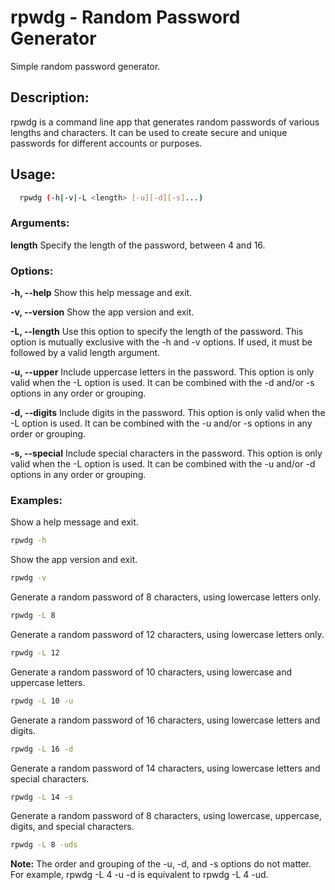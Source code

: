 # rpwdg - Random Password Generator
Simple random password generator.

## Description:
rpwdg is a command line app that generates random passwords of various lengths and characters. It can be used to create secure and unique passwords for different accounts or purposes.

## Usage:
```bash
  rpwdg (-h|-v|-L <length> [-u][-d][-s]...)
```

### Arguments:
**length**  Specify the length of the password, between 4 and 16.

### Options:
**-h, --help**    Show this help message and exit.

**-v, --version** Show the app version and exit.

**-L, --length**  Use this option to specify the length of the password. This option is mutually exclusive with the -h and -v options. If used, it must be followed by a valid length argument.

**-u, --upper**   Include uppercase letters in the password. This option is only valid when the -L option is used. It can be combined with the -d and/or -s options in any order or grouping.

**-d, --digits**  Include digits in the password. This option is only valid when the -L option is used. It can be combined with the -u and/or -s options in any order or grouping.

**-s, --special** Include special characters in the password. This option is only valid when the -L option is used. It can be combined with the -u and/or -d options in any order or grouping.

### Examples:

Show a help message and exit.
```bash 
rpwdg -h
```          

Show the app version and exit.
```bash 
rpwdg -v
```

Generate a random password of 8 characters, using lowercase letters only.
```bash 
rpwdg -L 8
```

Generate a random password of 12 characters, using lowercase letters only.
```bash
rpwdg -L 12
```

Generate a random password of 10 characters, using lowercase and uppercase letters.
```bash
rpwdg -L 10 -u
```

Generate a random password of 16 characters, using lowercase letters and digits.
```bash
rpwdg -L 16 -d
```

Generate a random password of 14 characters, using lowercase letters and special characters.
```bash
rpwdg -L 14 -s
```

Generate a random password of 8 characters, using lowercase, uppercase, digits, and special characters.
```bash 
rpwdg -L 8 -uds
```

**Note:** The order and grouping of the -u, -d, and -s options do not matter. For example, rpwdg -L 4 -u -d is equivalent to rpwdg -L 4 -ud.

